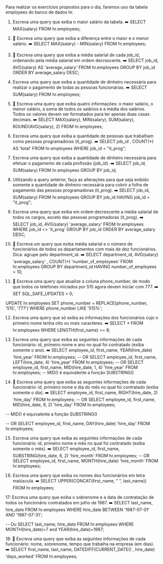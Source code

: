 Para realizar os exercícios propostos para o dia, faremos uso da tabela employees do banco de dados hr.

1. Escreva uma query que exiba o maior salário da tabela.
➡️ SELECT MAX(salary)
FROM hr.employees;

2. 🚀 Escreva uma query que exiba a diferença entre o maior e o menor salário.
➡️ SELECT MAX(salary) - MIN(salary)
FROM hr.employees;

3. 🚀 Escreva uma query que exiba a média salarial de cada job_id, ordenando pela média salarial em ordem decrescente.
➡️ SELECT job_id, AVG(salary) AS 'average_salary'
FROM hr.employees
GROUP BY job_id
ORDER BY average_salary DESC;

4. Escreva uma query que exiba a quantidade de dinheiro necessária para realizar o pagamento de todas as pessoas funcionárias.
➡️ SELECT SUM(salary)
FROM hr.employees;

5. 🚀 Escreva uma query que exiba quatro informações: o maior salário, o menor salário, a soma de todos os salários e a média dos salários. Todos os valores devem ser formatados para ter apenas duas casas decimais.
➡️ SELECT MAX(salary), MIN(salary), SUM(salary), ROUND(AVG(salary), 2)
FROM hr.employees;

6. Escreva uma query que exiba a quantidade de pessoas que trabalham como pessoas programadoras (it_prog).
➡️ SELECT job_id , COUNT(*)
AS 'total'
FROM hr.employees
WHERE job_id = "it_prog";

7. Escreva uma query que exiba a quantidade de dinheiro necessária para efetuar o pagamento de cada profissão (job_id).
➡️ SELECT job_id, SUM(salary)
FROM hr.employees
GROUP BY job_id;

8. Utilizando a query anterior, faça as alterações para que seja exibido somente a quantidade de dinheiro necessária para cobrir a folha de pagamento das pessoas programadoras (it_prog).
➡️ SELECT job_id, SUM(salary)
FROM hr.employees
GROUP BY job_id
HAVING job_id = "it_prog";

9. Escreva uma query que exiba em ordem decrescente a média salarial de todos os cargos, exceto das pessoas programadoras (it_prog).
➡️ SELECT job_id, AVG(salary) 'average_salary'
FROM hr.employees
WHERE job_id <> 'it_prog'
GROUP BY job_id
ORDER BY average_salary DESC;

10. 🚀 Escreva um query que exiba média salarial e o número de funcionários de todos os departamentos com mais de dez funcionários. Dica: agrupe pelo department_id.
➡️ SELECT department_id, AVG(salary) 'average_salary' , COUNT(*) 'number_of_employees'
FROM hr.employees
GROUP BY department_id
HAVING number_of_employees > 10;

11. 🚀 Escreva uma query que atualize a coluna phone_number, de modo que todos os telefones iniciados por 515 agora devem iniciar com 777.
➡️ SET SQL_SAFE_UPDATES = 0;

UPDATE hr.employees
SET phone_number = REPLACE(phone_number, '515', '777')
WHERE phone_number LIKE '515%';

12. Escreva uma query que só exiba as informações dos funcionários cujo o primeiro nome tenha oito ou mais caracteres.
➡️ SELECT *
FROM hr.employees
WHERE LENGTH(first_name) >= 8;

13. Escreva uma query que exiba as seguintes informações de cada funcionário: id, primeiro nome e ano no qual foi contratado (exiba somente o ano).
➡️ SELECT employee_id, first_name, YEAR(hire_date) 'hire_year'
FROM hr.employees;
-- OR 
SELECT employee_id, first_name, LEFT(hire_date, 4) 'hire_year'
FROM hr.employees;
-- OR
SELECT employee_id, first_name, MID(hire_date, 1, 4) 'hire_year'
FROM hr.employees;
-- MID() é equivalente a função SUBSTRING()

14. 🚀 Escreva uma query que exiba as seguintes informações de cada funcionário: id, primeiro nome e dia do mês no qual foi contratado (exiba somente o dia).
➡️ SELECT employee_id, first_name, RIGHT(hire_date, 2) 'hire_day'
FROM hr.employees;
-- OR 
SELECT employee_id, first_name, MID(hire_date, 9, 2) 'hire_day'
FROM hr.employees;

-- MID() é equivalente a função SUBSTRING()

-- OR
SELECT employee_id, first_name, DAY(hire_date) 'hire_day'
FROM hr.employees;

15. Escreva uma query que exiba as seguintes informações de cada funcionário: id, primeiro nome e mês no qual foi contratado (exiba somente o mês).
➡️ SELECT employee_id, first_name, SUBSTRING(hire_date, 6, 2) 'hire_month'
FROM hr.employees;
-- OR 
SELECT employee_id, first_name, MONTH(hire_date) 'hire_month'
FROM hr.employees;

16. Escreva uma query que exiba os nomes dos funcionários em letra maiúscula.
➡️ SELECT UPPER(CONCAT(first_name, " ", last_name))
FROM hr.employees;

17: Escreva uma query que exiba o sobrenome e a data de contratação de todos os funcionário contratados em julho de 1987.
➡️ SELECT last_name, hire_date
FROM hr.employees
WHERE hire_date BETWEEN '1987-07-01' AND '1987-07-31';

-- Ou 
SELECT last_name, hire_date
FROM hr.employees
WHERE MONTH(hire_date)=7 and YEAR(hire_date)=1987;

18: 🚀 Escreva uma query que exiba as seguintes informações de cada funcionário: nome, sobrenome, tempo que trabalha na empresa (em dias).
➡️ SELECT first_name, last_name, DATEDIFF(CURRENT_DATE() , hire_date) 'days_worked'
FROM hr.employees;